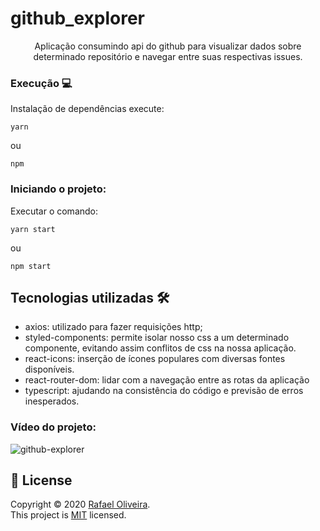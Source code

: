 # github_explorer

<p align="center">
  Aplicação consumindo api do github para visualizar dados sobre determinado repositório e navegar entre suas respectivas issues.
  
</p>

### Execução 💻 
Instalação de dependências execute:
```
yarn 
```
ou 
```
npm 
```

### Iniciando o projeto:
Executar o comando:
```
yarn start
```
ou 
```
npm start
```

## Tecnologias utilizadas 🛠
 - axios: utilizado para fazer requisições http;
 - styled-components: permite isolar nosso css a um determinado componente, evitando assim conflitos de css na nossa aplicação.
 - react-icons: inserção de ícones populares com diversas fontes disponíveis.
 - react-router-dom: lidar com a navegação entre as rotas da aplicação
 - typescript: ajudando na consistência do código e previsão de erros inesperados.
 
 
 ### Vídeo do projeto: 
 ![github-explorer](https://media.giphy.com/media/nV8HlPaQGfHL9o47QG/giphy.gif)
 
 ## 📝 License

Copyright © 2020 [Rafael Oliveira](https://github.com/rafaeloliverone).<br />
This project is [MIT](https://github.com/rafaeloliverone/LICENSE) licensed.

